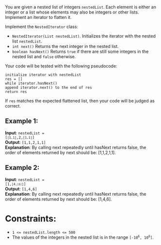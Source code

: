 You are given a nested list of integers `nestedList`. 
Each element is either an integer or a list whose elements may also be integers or other lists. 
Implement an iterator to flatten it.

Implement the `NestedIterator` class:

*    <code>NestedIterator(List<NestedInteger> nestedList)</code>. Initializes the iterator with the nested list `nestedList`.
*    <code>int next()</code> Returns the next integer in the nested list.
*    <code>boolean hasNext()</code> Returns `true` if there are still some integers in the nested list and `false` otherwise.

Your code will be tested with the following pseudocode:

    initialize iterator with nestedList
    res = []
    while iterator.hasNext()
    append iterator.next() to the end of res
    return res

If `res` matches the expected flattened list, then your code will be judged as correct.

Example 1:
---------
**Input**: <code>nestedList = [<code>[1,1]</code>,2,<code>[1,1]</code>]</code>  
**Output**: `[1,1,2,1,1]`  
**Explanation**: By calling next repeatedly until hasNext returns false, the order of elements returned by next should be: [1,1,2,1,1].

Example 2:
---------
**Input**: <code>nestedList = [1,<code>[4,`[6]`]</code>]</code>  
**Output**: `[1,4,6]`  
**Explanation**: By calling next repeatedly until hasNext returns false, the order of elements returned by next should be: [1,4,6].

Constraints:
============
*    `1 <= nestedList.length <= 500`
*    The values of the integers in the nested list is in the range <code>[-10<sup>6</sup>, 10<sup>6</sup>]</code>.
